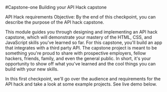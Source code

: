 #Capstone-one
Building your API Hack capstone

API Hack requirements Objective: By the end of this checkpoint, you can describe the purpose of the API hack capstone.

This module guides you through designing and implementing an API hack capstone, which will demonstrate your mastery of the HTML, CSS, and JavaScript skills you've learned so far. For this capstone, you'll build an app that integrates with a third party API. The capstone project is meant to be something you're proud to share with prospective employers, fellow hackers, friends, family, and even the general public. In short, it's your opportunity to show off what you've learned and the cool things you can build with your new skills.

In this first checkpoint, we'll go over the audience and requirements for the API hack and take a look at some example projects. See live demo below.
